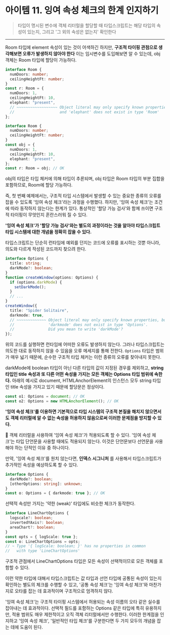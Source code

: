 # 아이템 11. 잉여 속성 체크의 한계 인지하기

> 타입이 명시된 변수에 객체 리터럴을 할당할 때 타입스크립트는 해당 타입의 속성이 있는지, 그리고 '그 외의 속성은 없는지' 확인한다

---

Room 타입에 element 속성이 있는 것이 어색하긴 하지만, **구조적 타이핑 관점으로 생각해보면 오류가 발생하지 않아야 한다**
이는 임시변수를 도입해보면 알 수 있는데, obj 객체는 Room 타입에 할당이 가능하다.

```ts
interface Room {
  numDoors: number;
  ceilingHeightFt: number;
}
const r: Room = {
  numDoors: 1,
  ceilingHeightFt: 10,
  elephant: "present",
  // ~~~~~~~~~~~~~~~~~~ Object literal may only specify known properties,
  //                    and 'elephant' does not exist in type 'Room'
};
```

```ts
interface Room {
  numDoors: number;
  ceilingHeightFt: number;
}
const obj = {
  numDoors: 1,
  ceilingHeightFt: 10,
  elephant: "present",
};
const r: Room = obj; // OK
```

obj의 타입은 타입 체커에 의해 타입이 추론되며, obj 타입은 Room 타입의 부분 집합을 포함하므로, Room에 할당 가능하다.

즉, 첫 번째 예제에서는, 구조적 타입 시스템에서 발생할 수 있는 중요한 종류의 오류를 잡을 수 있도록 '잉여 속성 체크'라는 과정을 수행했다.
하지만, '잉여 속성 체크'는 조건에 따라 동작하지 않는다는 한계가 있다. 통상적인 '할당 가능 검사'와 함께 쓰이면 구조적 타이핑이 무엇인지 혼란스러워 질 수 있다.

**'잉여 속성 체크'가 '할당 가능 검사'와는 별도의 과정이라는 것을 알아야 타입스크립트 타입 시스템에 대한 개념을 정확히 잡을 수 있다.**

타입스크립트는 단순히 런타임에 예외를 던지는 코드에 오류를 표시하는 것뿐 아니라, 의도와 다르게 작성된 코드까지 찾으려 한다.

```ts
interface Options {
  title: string;
  darkMode?: boolean;
}
function createWindow(options: Options) {
  if (options.darkMode) {
    setDarkMode();
  }
  // ...
}
createWindow({
  title: "Spider Solitaire",
  darkmode: true,
  // ~~~~~~~~~~~~~ Object literal may only specify known properties, but
  //               'darkmode' does not exist in type 'Options'.
  //               Did you mean to write 'darkMode'?
});
```

위의 코드를 실행하면 런타임에 어떠한 오류도 발생하지 않는다. 그러나 타입스크립트는 의도한 대로 동작하지 않을 수 있음을 오류 메세지를 통해 전한다.
`Options` 타입은 범위가 매우 넓기 때문에, 순수한 구조적 타입 체커는 이런 종류의 오류를 찾아내지 못한다.

darkMode에 boolean 타입이 아닌 다른 타입의 값이 지정된 경우를 제외하고, **string 타입인 title 속성과 또 다른 어떤 속성을 가지는 모든 객체는 Options 타입 범위에 속한다.** 아래의 예시로 document, HTMLAnchorElement의 인스턴스 모두 string 타입인 title 속성을 가지고 있기 때문에 할당문은 정상이다.

```ts
const o1: Options = document; // OK
const o2: Options = new HTMLAnchorElement(); // OK
```

**'잉여 속성 체크'를 이용하면 기본적으로 타입 시스템의 구조적 본질을 해치지 않으면서도 객체 리터럴에 알 수 없는 속성을 허용하지 않음으로써 이러한 문제점을 방지할 수 있다.**

💬 객체 리터럴을 사용하여 '잉여 속성 체크'가 적용되도록 할 수 있다. '잉여 속성 체크'는 타입 단언문을 사용할 때에도 적용되지 않는다. 이것은 단언문보다 선언문을 사용해야 하는 단적인 이유 중 하나이다.

만약, '잉여 속성 체크'를 원치 않는다면, **인덱스 시그니처** 를 사용해서 타입스크립트가 추가적인 속성을 예상하도록 할 수 있다.

```ts
interface Options {
  darkMode?: boolean;
  [otherOptions: string]: unknown;
}
const o: Options = { darkmode: true }; // OK
```

선택적 속성만 가지는 '약한 (weak)' 타입에도 비슷한 체크가 동작한다.

```ts
interface LineChartOptions {
  logscale?: boolean;
  invertedYAxis?: boolean;
  areaChart?: boolean;
}
const opts = { logScale: true };
const o: LineChartOptions = opts;
// ~ Type '{ logScale: boolean; }' has no properties in common
//   with type 'LineChartOptions'
```

구조적 관점에서 LineChartOptions 타입은 모든 속성이 선택적이므로 모든 객체를 포함할 수 있다.

이런 약한 타입에 대해서 타입스크립트는 값 타입과 선언 타입에 공통된 속성이 있는지 확인하는 별도의 체크를 수행할 수 있고, '공통 속성 체크'는 '잉여 속성 체크'와 마찬가지로 오타를 잡는 데 효과적이며 구조적으로 엄격하지 않다.

'잉여 속성 체크'는 구조적 타이핑 시스템에서 허용되는 속성 이름의 오타 같은 실수를 잡아내는 데 효과적이다. 선택적 필드를 포함하는 Options 같은 타입에 특히 유용하지만, 적용 범위도 매우 제한적이고 오직 객체 리터럴에서만 수행한다. 이러한 한계점을 인지하고 '잉여 속성 체크', '일반적인 타입 체크'를 구분한다면 두 가지 모두의 개념을 잡는 데에 도움이 된다.
